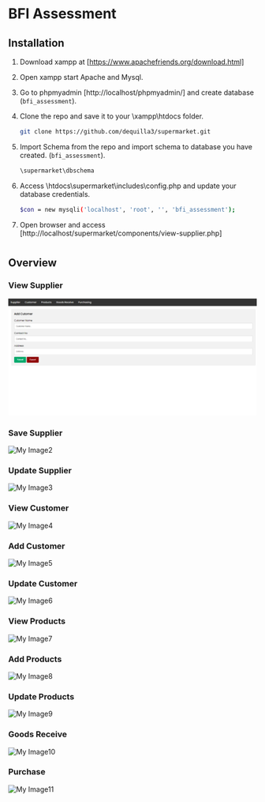 # BFI Assessment

## Installation

1. Download xampp at [https://www.apachefriends.org/download.html]
2. Open xampp start Apache and Mysql.
3. Go to phpmyadmin [http://localhost/phpmyadmin/] and create database (`bfi_assessment`).
4. Clone the repo and save it to your \xampp\htdocs folder.

   ```sh
   git clone https://github.com/dequilla3/supermarket.git
   ```

5. Import Schema from the repo and import schema to database you have created. (`bfi_assessment`).

   ```sh
   \supermarket\dbschema
   ```

6. Access \htdocs\supermarket\includes\config.php and update your database credentials.

   ```sh
   $con = new mysqli('localhost', 'root', '', 'bfi_assessment');
   ```

7. Open browser and access [http://localhost/supermarket/components/view-supplier.php]

#

## Overview

### View Supplier

![My Image](https://raw.githubusercontent.com/dequilla3/supermarket/main/img/add_customer.PNG)

### Save Supplier

![My Image2]([img\save_supplier.PNG](https://github.com/dequilla3/supermarket/blob/main/img/save_supplier.PNG))

### Update Supplier

![My Image3]([img\update_supplier.PNG](https://github.com/dequilla3/supermarket/blob/main/img/update_supplier.PNG))

### View Customer

![My Image4]([img\view_customer.PNG](https://github.com/dequilla3/supermarket/blob/main/img/view_customer.PNG))

### Add Customer

![My Image5]([img\add_customer.PNG](https://github.com/dequilla3/supermarket/blob/main/img/add_customer.PNG))

### Update Customer

![My Image6]([img\update_customer.PNG](https://github.com/dequilla3/supermarket/blob/main/img/update_customer.PNG))

### View Products

![My Image7]([img\view_products.PNG](https://github.com/dequilla3/supermarket/blob/main/img/view_products.PNG))

### Add Products

![My Image8]([img\add_product.PNG](https://github.com/dequilla3/supermarket/blob/main/img/add_product.PNG))

### Update Products

![My Image9]([img\update_product.PNG](https://github.com/dequilla3/supermarket/blob/main/img/update_product.PNG))

### Goods Receive

![My Image10]([img\gr.PNG](https://github.com/dequilla3/supermarket/blob/main/img/gr.PNG))

### Purchase

![My Image11]([img\purch.PNG](https://github.com/dequilla3/supermarket/blob/main/img/purch.PNG))
